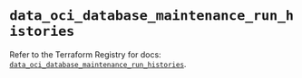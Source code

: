 # `data_oci_database_maintenance_run_histories`

Refer to the Terraform Registry for docs: [`data_oci_database_maintenance_run_histories`](https://registry.terraform.io/providers/oracle/oci/7.19.0/docs/data-sources/database_maintenance_run_histories).
